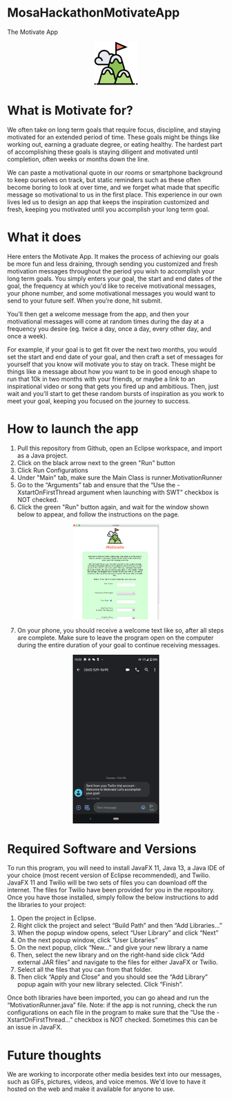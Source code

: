 # MosaHackathonMotivateApp
The Motivate App 

<p align="center">
<img src=logo.png width=100>
</p>

# What is Motivate for?

  We often take on long term goals that require focus, discipline, and staying motivated for an extended period of time. These goals might be things like working out, earning a graduate degree, or eating healthy. The hardest part of accomplishing these goals is staying diligent and motivated until completion, often weeks or months down the line. 

  We can paste a motivational quote in our rooms or smartphone background to keep ourselves on track, but static reminders such as these often become boring to look at over time, and we forget what made that specific message so motivational to us in the first place. This experience in our own lives led us to design an app that keeps the inspiration customized and fresh, keeping you motivated until you accomplish your long term goal. 

# What it does

  Here enters the Motivate App. It makes the process of achieving our goals be more fun and less draining, through sending you customized and fresh motivation messages throughout the period you wish to accomplish your long term goals. You simply enters your goal, the start and end dates of the goal, the frequency at which you'd like to receive motivational messages, your phone number, and some motivational messages you would want to send to your future self. When you’re done, hit submit. 

  You’ll then get a welcome message from the app, and then your motivational messages will come at random times during the day at a frequency you desire (eg. twice a day, once a day, every other day, and once a week). 

  For example, if your goal is to get fit over the next two months, you would set the start and end date of your goal, and then craft a set of messages for yourself that you know will motivate you to stay on track. These might be things like a message about how you want to be in good enough shape to run that 10k in two months with your friends, or maybe a link to an inspirational video or song that gets you fired up and ambitious. Then, just wait and you’ll start to get these random bursts of inspiration as you work to meet your goal, keeping you focused on the journey to success.

# How to launch the app
1. Pull this repository from Github, open an Eclipse workspace, and import as a Java project. 
2. Click on the black arrow next to the green "Run" button 
3. Click Run Configurations
4. Under "Main" tab, make sure the Main Class is runner.MotivationRunner
5. Go to the “Arguments” tab and ensure that the “Use the -XstartOnFirstThread argument when launching with SWT” checkbox is NOT checked.
6. Click the green "Run" button again, and wait for the window shown below to appear, and follow the instructions on the page.  

<p align="center">
<img src="homescreen.png" width = 200>
</p>

7. On your phone, you should receive a welcome text like so, after all steps are complete. Make sure to leave the program open on the computer during the entire duration of your goal to continue receiving messages.

<p align="center">
<img src="WelcomeTextMsg.png" width = 200> 
</p>

# Required Software and Versions

  To run this program, you will need to install JavaFX 11, Java 13, a Java IDE of your choice (most recent version of Eclipse recommended), and Twilio. JavaFX 11 and Twilio will be two sets of files you can download off the internet. The files for Twilio have been provided for you in the repository. Once you have those installed, simply follow the below instructions to add the libraries to your project:

1. Open the project in Eclipse.
2. Right click the project and select “Build Path” and then “Add Libraries...”
3. When the popup window opens, select “User Library” and click “Next”
4. On the next popup window, click “User Libraries”
5. On the next popup, click “New…” and give your new library a name
6. Then, select the new library and on the right-hand side click “Add external JAR files” and navigate to the files for either JavaFX or Twilio.
7. Select all the files that you can from that folder.
8. Then click “Apply and Close” and you should see the “Add Library” popup again with your new library selected. Click “Finish”.

Once both libraries have been imported, you can go ahead and run the “MotivationRunner.java” file. Note: if the app is not running, check the run configurations on each file in the program to make sure that the “Use the -XstartOnFirstThread…” checkbox is NOT checked. Sometimes this can be an issue in JavaFX.

# Future thoughts
We are working to incorporate other media besides text into our messages, such as GIFs, pictures, videos, and voice memos. We'd love to have it hosted on the web and make it available for anyone to use. 
